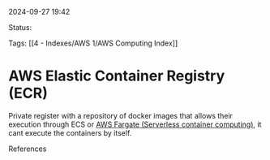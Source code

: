 2024-09-27 19:42

Status:

Tags:
[[4 - Indexes/AWS 1/AWS Computing Index]]

# AWS Elastic Container Registry (ECR)

Private register with a repository of docker images that allows their execution through ECS or [AWS Fargate (Serverless container computing)](obsidian://open?vault=GluGlu&file=6%20-%20Second-Brain%2FAWS%2FAWS-ReStart%2Fcomputing%2FAWS%20Fargate%20(Serverless%20container%20computing)), it cant execute the containers by itself.


References 
